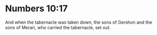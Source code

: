 # Numbers 10:17

And when the tabernacle was taken down, the sons of Gershon and the sons of Merari, who carried the tabernacle, set out.
